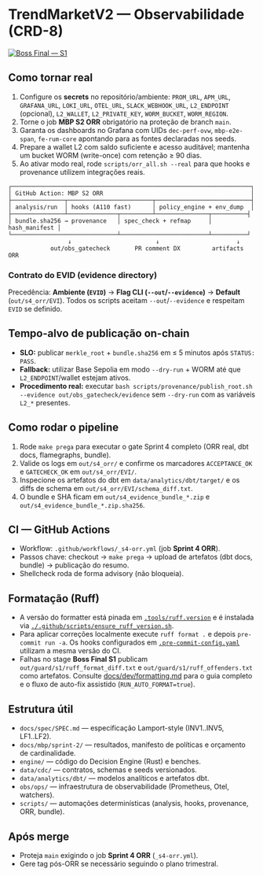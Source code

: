 # TrendMarketV2 — Observabilidade (CRD-8)

[![Boss Final — S1](https://github.com/gustavomhss/trendmarketv2/actions/workflows/q1-boss-final.yml/badge.svg?label=Boss%20Final%20%E2%80%94%20S1)](https://github.com/gustavomhss/trendmarketv2/actions/workflows/q1-boss-final.yml)

## Como tornar real

1. Configure os **secrets** no repositório/ambiente: `PROM_URL`, `APM_URL`, `GRAFANA_URL`, `LOKI_URL`, `OTEL_URL`, `SLACK_WEBHOOK_URL`, `L2_ENDPOINT` (opcional), `L2_WALLET`, `L2_PRIVATE_KEY`, `WORM_BUCKET`, `WORM_REGION`.
2. Torne o job **MBP S2 ORR** obrigatório na proteção de branch `main`.
3. Garanta os dashboards no Grafana com UIDs `dec-perf-ovw`, `mbp-e2e-span`, `fe-rum-core` apontando para as fontes declaradas nos seeds.
4. Prepare a wallet L2 com saldo suficiente e acesso auditável; mantenha um bucket WORM (write-once) com retenção ≥ 90 dias.
5. Ao ativar modo real, rode `scripts/orr_all.sh --real` para que hooks e provenance utilizem integrações reais.

```
┌────────────────────────────────────────────────────────────────────┐
│ GitHub Action: MBP S2 ORR                                          │
├───────────────┬────────────────────────┬───────────────────────────┤
│ analysis/run  │ hooks (A110 fast)      │ policy_engine + env_dump  │
├───────────────┴──────────────┬─────────┴───────────────┬──────────┤
│ bundle.sha256 → provenance   │ spec_check + refmap     │ hash_manifest │
└──────────────────────────────┴─────────────────────────┴──────────┘
                 ↓                        ↓                      ↓
            out/obs_gatecheck       PR comment DX         artifacts ORR
```

### Contrato do EVID (evidence directory)

Precedência: **Ambiente (`EVID`)** → **Flag CLI (`--out`/`--evidence`)** → **Default** (`out/s4_orr/EVI`).
Todos os scripts aceitam `--out`/`--evidence` e respeitam `EVID` se definido.

## Tempo-alvo de publicação on-chain

* **SLO:** publicar `merkle_root` + `bundle.sha256` em ≤ 5 minutos após `STATUS: PASS`.
* **Fallback:** utilizar Base Sepolia em modo `--dry-run` + WORM até que `L2_ENDPOINT`/wallet estejam ativos.
* **Procedimento real:** executar `bash scripts/provenance/publish_root.sh --evidence out/obs_gatecheck/evidence` sem `--dry-run` com as variáveis `L2_*` presentes.

## Como rodar o pipeline

1. Rode `make prega` para executar o gate Sprint 4 completo (ORR real, dbt docs, flamegraphs, bundle).
2. Valide os logs em `out/s4_orr/` e confirme os marcadores `ACCEPTANCE_OK` e `GATECHECK_OK` em `out/s4_orr/EVI/`.
3. Inspecione os artefatos do dbt em `data/analytics/dbt/target/` e os diffs de schema em `out/s4_orr/EVI/schema_diff.txt`.
4. O bundle e SHA ficam em `out/s4_evidence_bundle_*.zip` e `out/s4_evidence_bundle_*.zip.sha256`.

## CI — GitHub Actions

* Workflow: `.github/workflows/_s4-orr.yml` (job **Sprint 4 ORR**).
* Passos chave: checkout → `make prega` → upload de artefatos (dbt docs, bundle) → publicação do resumo.
* Shellcheck roda de forma advisory (não bloqueia).

## Formatação (Ruff)

* A versão do formatter está pinada em [`.tools/ruff.version`](.tools/ruff.version) e é instalada via [`./.github/scripts/ensure_ruff_version.sh`](.github/scripts/ensure_ruff_version.sh).
* Para aplicar correções localmente execute `ruff format .` e depois `pre-commit run -a`. Os hooks configurados em [`.pre-commit-config.yaml`](.pre-commit-config.yaml) utilizam a mesma versão do CI.
* Falhas no stage **Boss Final S1** publicam `out/guard/s1/ruff_format_diff.txt` e `out/guard/s1/ruff_offenders.txt` como artefatos. Consulte [docs/dev/formatting.md](docs/dev/formatting.md) para o guia completo e o fluxo de auto-fix assistido (`RUN_AUTO_FORMAT=true`).

## Estrutura útil

* `docs/spec/SPEC.md` — especificação Lamport-style (INV1..INV5, LF1..LF2).
* `docs/mbp/sprint-2/` — resultados, manifesto de políticas e orçamento de cardinalidade.
* `engine/` — código do Decision Engine (Rust) e benches.
* `data/cdc/` — contratos, schemas e seeds versionados.
* `data/analytics/dbt/` — modelos analíticos e artefatos dbt.
* `obs/ops/` — infraestrutura de observabilidade (Prometheus, Otel, watchers).
* `scripts/` — automações determinísticas (analysis, hooks, provenance, ORR, bundle).

## Após merge

* Proteja `main` exigindo o job **Sprint 4 ORR** (`_s4-orr.yml`).
* Gere tag pós-ORR se necessário seguindo o plano trimestral.
